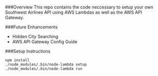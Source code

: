###Overview
This repo contains the code neccessary to setup your own Southwest Airlines API using AWS Lambdas as well as the AWS API Gateway. 

###Future Enhancements
* Hidden City Searching
* AWS API Gateway Config Guide 

###Setup Instructions
	
	npm install
	./node_modules/.bin/node-lambda setup
	./node_modules/.bin/node-lambda run
	
